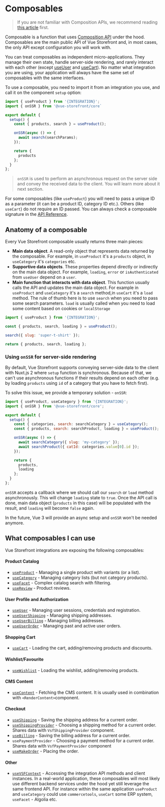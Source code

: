 # Composables

> If you are not familiar with Composition APIs, we recommend reading [this article](/guide/composition-api) first.

Composable is a function that uses [Composition API](#composition-api) under the hood. Composables are the main public API of Vue Storefront and, in most cases, the only API except configuration you will work with.

You can treat composables as independent micro-applications. They manage their own state, handle server-side rendering, and rarely interact with each other (except [useUser](/composables/use-user.html) and [useCart](/composables/use-cart.html)). No matter what integration you are using, your application will always have the same set of composables with the same interfaces.

To use a composable, you need to import it from an integration you use, and call it on the component `setup` option:

```js
import { useProduct } from '{INTEGRATION}';
import { onSSR } from '@vue-storefront/core`

export default {
  setup() {
    const { products, search } = useProduct();

    onSSR(async () => {
      await search(searchParams);
    });

    return {
      products
    };
  }
};
```

> `onSSR` is used to perform an asynchronous request on the server side and convey the received data to the client. You will learn more about it next section.

For some composables (like `useProduct`) you will need to pass a unique ID as a parameter (it can be a product ID, category ID etc.). Others (like `useCart`) do not require an ID passed. You can always check a composable signature in the [API Reference](../core/api-reference/core).

## Anatomy of a composable

Every Vue Storefront composable usually returns three main pieces:

- **Main data object**. A read-only object that represents data returned by the composable. For example, in `useProduct` it's a `products` object, in `useCategory` it's `categories` etc.
- **Supportive data objects**. These properties depend directly or indirectly on the main data object. For example, `loading`, `error` or `isAuthenticated` from `useUser` depend on a `user`.
- **Main function that interacts with data object**. This function usually calls the API and updates the main data object. For example in `useProduct` and `useCategory` it's a `search` method,in `useCart` it's a `load` method. The rule of thumb here is to use `search` when you need to pass some search parameters. `load` is usually called when you need to load some content based on cookies or `localStorage`

```js
import { useProduct } from '{INTEGRATION}';

const { products, search, loading } = useProduct();

search({ slug: 'super-t-shirt' });

return { products, search, loading };
```

### Using `onSSR` for server-side rendering

By default, Vue Storefront supports conveying server-side data to the client with Nuxt.js 2 where `setup` function is synchronous. Because of that, we can't use asynchronous functions if their results depend on each other (e.g. by loading `products` using `id` of a category that you have to fetch first).

To solve this issue, we provide a temporary solution - `onSSR`:

```js
import { useProduct, useCategory } from '{INTEGRATION}';
import { onSSR } from '@vue-storefront/core';

export default {
  setup() {
    const { categories, search: searchCategory } = useCategory();
    const { products, search: searchProduct, loading } = useProduct();

    onSSR(async () => {
      await searchCategory({ slug: 'my-category' });
      await searchProduct({ catId: categories.value[0].id });
    });

    return {
      products,
      loading
    };
  }
};
```

`onSSR` accepts a callback where we should call our `search` or `load` method asynchronously. This will change `loading` state to `true`. Once the API call is done, main data object (`products` in this case) will be populated with the result, and `loading` will become `false` again.

In the future, Vue 3 will provide an async setup and `onSSR` won't be needed anymore.

## What composables I can use

Vue Storefront integrations are exposing the following composables:

#### Product Catalog

- [`useProduct`](../core/api-reference/core.useproduct) - Managing a single product with variants (or a list).
- [`useCategory`](../core/api-reference/core.usecategory) - Managing category lists (but not category products).
- [`useFacet`](../core/api-reference/core.usefacet) - Complex catalog search with filtering.
- [`useReview`](../core/api-reference/core.usereview) - Product reviews.

#### User Profile and Authorization

- [`useUser`](../core/api-reference/core.useuser) - Managing user sessions, credentials and registration.
- [`useUserShipping`](../core/api-reference/core.useusershipping) - Managing shipping addresses.
- [`useUserBilling`](../core/api-reference/core.useuserbilling) - Managing billing addresses.
- [`useUserOrder`](../core/api-reference/core.useuserorder) - Managing past and active user orders.

#### Shopping Cart

- [`useCart`](../core/api-reference/core.usecart) - Loading the cart, adding/removing products and discounts.

#### Wishlist/Favourite

- [`useWishlist`](../core/api-reference/core.usewishlist) - Loading the wishlist, adding/removing products.

#### CMS Content

- [`useContent`](../core/api-reference/core.usecontent) - Fetching the CMS content. It is usually used in combination with `<RenderContent>`component.

#### Checkout

- [`useShipping`](../core/api-reference/core.useshipping) - Saving the shipping address for a current order.
- [`useShippingProvider`](../core/api-reference/core.useshippingprovider) - Choosing a shipping method for a current order. Shares data with `VsfShippingProvider` component.
- [`useBilling`](../core/api-reference/core.usebilling) - Saving the billing address for a current order.
- `usePaymentProvider` - Choosing a payment method for a current order. Shares data with `VsfPaymentProvider` component
- [`useMakeOrder`](../core/api-reference/core.usemakeorder) - Placing the order.

#### Other

- [`useVSFContext`](../core/api-reference/core.usevsfcontext) - Accessing the integration API methods and client instances.
In a real-world application, these composables will most likely use different backend services under the hood yet still leverage the same frontend API. For instance within the same application `useProduct` and `useCategory` could use `commercetools`, `useCart` some ERP system, `useFacet` - Algolia etc.
